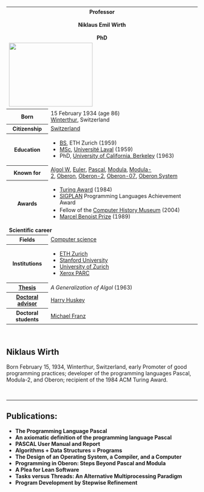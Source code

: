 <table class="infobox biography vcard">
<tbody>
<tr>
<th colspan="2">
<div class="honorific-prefix">Professor</div>
<br />
<div class="fn">Niklaus Emil Wirth</div>
<br />
<div class="honorific-suffix">PhD</div>
</th>
</tr>
<tr>
<td colspan="2"><a class="image" href="220px-Niklaus_Wirth,_UrGU.jpg"><img src="220px-Niklaus_Wirth,_UrGU.jpg" srcset="220px-Niklaus_Wirth,_UrGU.jpg" width="220" height="168" data-file-width="800" data-file-height="612" /></a></td>
</tr>
<tr>
<th scope="row">Born</th>
<td>15 February 1934<span class="noprint ForceAgeToShow">&nbsp;(age&nbsp;86)</span><br />
<div class="birthplace"><a title="Winterthur" href="https://en.wikipedia.org/wiki/Winterthur">Winterthur</a>, Switzerland</div>
</td>
</tr>
<tr>
<th scope="row">Citizenship</th>
<td class="category"><a title="Switzerland" href="https://en.wikipedia.org/wiki/Switzerland">Switzerland</a></td>
</tr>
<tr>
<th scope="row">Education</th>
<td>
<div class="plainlist">
<ul>
<li><a title="Bachelor of Science" href="https://en.wikipedia.org/wiki/Bachelor_of_Science">BS</a>, ETH Zurich (1959)</li>
<li><a title="Master of Science" href="https://en.wikipedia.org/wiki/Master_of_Science">MSc</a>,&nbsp;<a title="Universit&eacute; Laval" href="https://en.wikipedia.org/wiki/Universit%C3%A9_Laval">Universit&eacute; Laval</a>&nbsp;(1959)</li>
<li>PhD,&nbsp;<a title="University of California, Berkeley" href="https://en.wikipedia.org/wiki/University_of_California,_Berkeley">University of California, Berkeley</a>&nbsp;(1963)</li>
</ul>
</div>
</td>
</tr>
<tr>
<th scope="row">Known&nbsp;for</th>
<td><a class="mw-redirect" title="Algol W" href="https://en.wikipedia.org/wiki/Algol_W">Algol W</a>,&nbsp;<a title="Euler (programming language)" href="https://en.wikipedia.org/wiki/Euler_(programming_language)">Euler</a>,&nbsp;<a title="Pascal (programming language)" href="https://en.wikipedia.org/wiki/Pascal_(programming_language)">Pascal</a>,&nbsp;<a title="Modula" href="https://en.wikipedia.org/wiki/Modula">Modula</a>,&nbsp;<a title="Modula-2" href="https://en.wikipedia.org/wiki/Modula-2">Modula-2</a>,&nbsp;<a class="mw-redirect" title="Oberon programming language" href="https://en.wikipedia.org/wiki/Oberon_programming_language">Oberon</a>,&nbsp;<a title="Oberon-2" href="https://en.wikipedia.org/wiki/Oberon-2">Oberon-2</a>,&nbsp;<a title="Oberon (programming language)" href="https://en.wikipedia.org/wiki/Oberon_(programming_language)#Oberon-07">Oberon-07</a>,&nbsp;<a class="mw-redirect" title="Oberon operating system" href="https://en.wikipedia.org/wiki/Oberon_operating_system">Oberon System</a></td>
</tr>
<tr>
<th scope="row">Awards</th>
<td>
<div class="plainlist">
<ul>
<li><a title="Turing Award" href="https://en.wikipedia.org/wiki/Turing_Award">Turing Award</a>&nbsp;(1984)</li>
<li><a title="SIGPLAN" href="https://en.wikipedia.org/wiki/SIGPLAN">SIGPLAN</a>&nbsp;Programming Languages Achievement Award</li>
<li>Fellow of the&nbsp;<a title="Computer History Museum" href="https://en.wikipedia.org/wiki/Computer_History_Museum">Computer History Museum</a>&nbsp;(2004)<sup id="cite_ref-1" class="reference"></sup></li>
<li><a title="Marcel Benoist Prize" href="https://en.wikipedia.org/wiki/Marcel_Benoist_Prize">Marcel Benoist Prize</a>&nbsp;(1989)</li>
</ul>
</div>
</td>
</tr>
<tr>
<td colspan="2"><strong>Scientific career</strong></td>
</tr>
<tr>
<th scope="row">Fields</th>
<td class="category"><a title="Computer science" href="https://en.wikipedia.org/wiki/Computer_science">Computer science</a></td>
</tr>
<tr>
<th scope="row">Institutions</th>
<td>
<div class="plainlist">
<ul>
<li><a title="ETH Zurich" href="https://en.wikipedia.org/wiki/ETH_Zurich">ETH Zurich</a></li>
<li><a title="Stanford University" href="https://en.wikipedia.org/wiki/Stanford_University">Stanford University</a></li>
<li><a title="University of Zurich" href="https://en.wikipedia.org/wiki/University_of_Zurich">University of Zurich</a></li>
<li><a class="mw-redirect" title="Xerox PARC" href="https://en.wikipedia.org/wiki/Xerox_PARC">Xerox PARC</a></li>
</ul>
</div>
</td>
</tr>
<tr>
<th scope="row"><a title="Thesis" href="https://en.wikipedia.org/wiki/Thesis">Thesis</a></th>
<td><em>A Generalization of Algol</em>&nbsp;(1963)</td>
</tr>
<tr>
<th scope="row"><a title="Doctoral advisor" href="https://en.wikipedia.org/wiki/Doctoral_advisor">Doctoral advisor</a></th>
<td><a title="Harry Huskey" href="https://en.wikipedia.org/wiki/Harry_Huskey">Harry Huskey</a></td>
</tr>
<tr>
<th scope="row">Doctoral students</th>
<td><a title="Michael Franz" href="https://en.wikipedia.org/wiki/Michael_Franz">Michael Franz</a></td>
</tr>
</tbody>
</table>
</br>
<h2>Niklaus Wirth</h2>
<p class="tagline">Born February 15, 1934, Winterthur, Switzerland, early Promoter of good programming practices; developer of the programming languages Pascal, Modula-2, and Oberon; recipient of the 1984 ACM Turing Award.</p>

</br>

<hr>

<h2>Publications: </h2>

<ul>
  
 <li><b><a target="_blank" href="https://github.com/manjunath5496/Publications-By-Niklaus-Wirth/blob/master/niw(1).pdf" style="text-decoration:none;">The Programming Language Pascal</a></b></li>
  
<li><b><a target="_blank" href="https://github.com/manjunath5496/Publications-By-Niklaus-Wirth/blob/master/niw(2).pdf" style="text-decoration:none;">An axiomatic definition of the programming language Pascal </a></b></li>

<li><b><a target="_blank" href="https://github.com/manjunath5496/Publications-By-Niklaus-Wirth/blob/master/niw(3).pdf" style="text-decoration:none;">PASCAL User Manual and Report</a></b></li>                         
  <li><b><a target="_blank" href="https://github.com/manjunath5496/Publications-By-Niklaus-Wirth/blob/master/niw(4).pdf" style="text-decoration:none;">Algorithms + Data Structures = Programs</a></b></li>
  
 <li><b><a target="_blank" href="https://github.com/manjunath5496/Publications-By-Niklaus-Wirth/blob/master/niw(5).pdf" style="text-decoration:none;">The Design of an Operating System, a Compiler, and a Computer</a></b></li>  
 
   <li><b><a target="_blank" href="https://github.com/manjunath5496/Publications-By-Niklaus-Wirth/blob/master/niw(6).pdf" style="text-decoration:none;">Programming in Oberon: Steps Beyond Pascal and Modula</a></b></li>  
                                             

 <li><b><a target="_blank" href="https://github.com/manjunath5496/Publications-By-Niklaus-Wirth/blob/master/niw(7).pdf" style="text-decoration:none;">A Plea for Lean Software</a></b></li>

  
<li><b><a target="_blank" href="https://github.com/manjunath5496/Publications-By-Niklaus-Wirth/blob/master/niw(8).pdf" style="text-decoration:none;">Tasks versus Threads: An Alternative Multiprocessing Paradigm</a></b></li>
<li><b><a target="_blank" href="https://github.com/manjunath5496/Publications-By-Niklaus-Wirth/blob/master/niw(9).pdf" style="text-decoration:none;">Program Development by Stepwise Refinement</a></b></li>

</ul>

